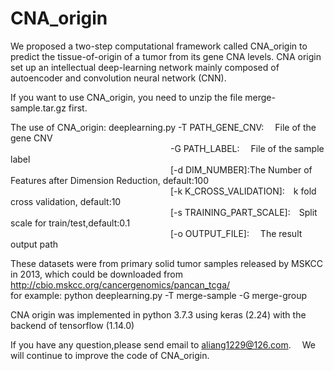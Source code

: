 # CNA_origin



We proposed a two-step computational framework called CNA_origin to predict the tissue-of-origin of a tumor from its gene CNA levels. CNA origin set up an intellectual deep-learning network mainly composed of autoencoder and convolution neural network (CNN).


If you want to use CNA_origin, you need to  unzip the file  merge-sample.tar.gz first.

The use of CNA_origin:
deeplearning.py  -T PATH_GENE_CNV:        &emsp;File of the gene CNV   <br/>
&emsp;&emsp;&emsp;&emsp;&emsp;&emsp;&emsp;&emsp;&emsp;&emsp;&emsp;&emsp;&emsp;&emsp;&emsp;&emsp;&emsp;&emsp;             -G PATH_LABEL:  &emsp;File of the sample label  <br/>
&emsp;&emsp;&emsp;&emsp;&emsp;&emsp;&emsp;&emsp;&emsp;&emsp;&emsp;&emsp;&emsp;&emsp;&emsp;&emsp;&emsp;&emsp;                 [-d DIM_NUMBER]:The Number of Features after Dimension Reduction, default:100     <br/>
&emsp;&emsp;&emsp;&emsp;&emsp;&emsp;&emsp;&emsp;&emsp;&emsp;&emsp;&emsp;&emsp;&emsp;&emsp;&emsp;&emsp;&emsp;                 [-k K_CROSS_VALIDATION]:&emsp;k fold cross validation, default:10      <br/>
&emsp;&emsp;&emsp;&emsp;&emsp;&emsp;&emsp;&emsp;&emsp;&emsp;&emsp;&emsp;&emsp;&emsp;&emsp;&emsp;&emsp;&emsp;                 [-s TRAINING_PART_SCALE]:&emsp;Split scale for train/test,default:0.1      <br/>
&emsp;&emsp;&emsp;&emsp;&emsp;&emsp;&emsp;&emsp;&emsp;&emsp;&emsp;&emsp;&emsp;&emsp;&emsp;&emsp;&emsp;&emsp;                [-o OUTPUT_FILE]: &emsp;The result output path         <br/>



These datasets were from primary solid tumor samples released by MSKCC in 2013, which could be downloaded from http://cbio.mskcc.org/cancergenomics/pancan_tcga/   <br/>
for example: python deeplearning.py -T merge-sample -G merge-group  <br/>

CNA origin was implemented in python 3.7.3 using keras (2.24) with the backend of tensorflow (1.14.0)   <br/>

If you have any question,please send email to aliang1229@126.com.&emsp; We will continue to improve the code of CNA_origin.


